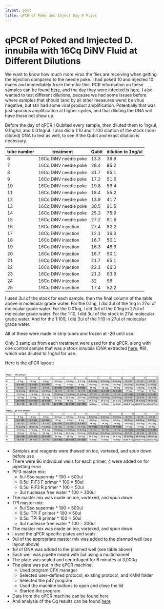 ```yaml
---
layout: post
title: qPCR of Poke and Inject Day 0 Flies
---
```


# qPCR of Poked and Imjected D. innubila with 16Cq DiNV Fluid at Different Dilutions

We want to know how much more virus the flies are receiving when getting the injection compared to the needle poke. I had poked 10 and injected 10 males and immediately froze them for this. PCR information on these samples can be found [here](https://meschedl.github.io/Unckless-Lab-Notebook-Maggie/2023/09/22/day0-poke-inject-DNA-extract-and-PCR.html), and the day they were infected is [here](https://meschedl.github.io/Unckless-Lab-Notebook-Maggie/2023/09/08/16Cq-Nanoject-2.html). I also wanted to test different dilutions, because we had some issues before where samples that should (and by all other measures were) be virus negative, but still had some viral product amplification. Potentially that was just spurious amplification at higher cycles, and that diluting the DNA will have those not show up. 

Before the day of qPCR I Qubited every sample, then diluted them to 1ng/ul, 0.1ng/ul, and 0.01ng/ul. I also did a 1:10 and 1:100 dilution of the stock (non-diluted) DNA to test as well, to see if the Qubit and exact dilution is necessary. 

| tube number | treatment             | Qubit | dilution to 1ng/ul |
|-------------|-----------------------|-------|--------------------|
| 6           | 16Cq DiNV needle poke | 13.3  | 39.9               |
| 7           | 16Cq DiNV needle poke | 28.4  | 85.2               |
| 8           | 16Cq DiNV needle poke | 31.7  | 95.1               |
| 9           | 16Cq DiNV needle poke | 17.2  | 51.6               |
| 10          | 16Cq DiNV needle poke | 19.8  | 59.4               |
| 11          | 16Cq DiNV needle poke | 18.4  | 55.2               |
| 12          | 16Cq DiNV needle poke | 13.9  | 41.7               |
| 13          | 16Cq DiNV needle poke | 30.5  | 91.5               |
| 14          | 16Cq DiNV needle poke | 25.3  | 75.9               |
| 15          | 16Cq DiNV needle poke | 27.2  | 81.6               |
| 16          | 16Cq DiNV injection   | 27.4  | 82.2               |
| 17          | 16Cq DiNV injection   | 12.1  | 36.3               |
| 18          | 16Cq DiNV injection   | 16.7  | 50.1               |
| 19          | 16Cq DiNV injection   | 16.3  | 48.9               |
| 20          | 16Cq DiNV injection   | 16.7  | 50.1               |
| 21          | 16Cq DiNV injection   | 21.7  | 65.1               |
| 22          | 16Cq DiNV injection   | 22.1  | 66.3               |
| 23          | 16Cq DiNV injection   | 21.3  | 63.9               |
| 24          | 16Cq DiNV injection   | 32    | 96                 |
| 25          | 16Cq DiNV injection   | 17.4  | 52.2               |

I used 3ul of the stock for each sample, then the final column of the table above in molecular grade water. For the 0.1ng, I did 3ul of the 1ng in 27ul of molecular grade water. For the 0.01ng, I did 3ul of the 0.1ng in 27ul of molecular grade water. For the 1:10, I did 3ul of the stock in 27ul molecular grade water. And for the 1:100, I did 3ul of the 1:10 in 27ul of molecular grade water. 

All of these were made in strip tubes and frozen at -20 until use.

Only 3 samples from each treatment were used for the qPCR, along with one control sample that was a stock innubila (DNA extracted [here](https://meschedl.github.io/Unckless-Lab-Notebook-Maggie/2023/07/27/stock-innubila-days-extract-and-PCRs.html), #8), which was diluted to 1ng/ul for use. 

Here is the qPCR layout:

![](https://raw.githubusercontent.com/meschedl/Unckless-Lab-Notebook-Maggie/master/images/20230928-qPCR-layout.png)

- Samples and reagents were thawed on ice, vortexed, and spun down before use 
- There were 96 individual wells for each primer, 4 were added on for pipetting error
- PIF3 master mix:
    - 5ul Sso supermix * 100 = 500ul 
    - 0.5ul PIF3 F primer * 100 = 50ul 
    - 0.5ul PIF3 R primer * 100 = 50ul 
    - 3ul nuclease free water * 100 = 300ul 
- The master mix was made on ice, vortexed, and spun down 
- TPI master mix: 
    - 5ul Sso supermix * 100 = 500ul 
    - 0.5ul TPI F primer * 100 = 50ul 
    - 0.5ul TPI R primer * 100 = 50ul 
    - 3ul nuclease free water * 100 = 300ul  
- The master mix was made on ice, vortexed, and spun down 
- I used the qPCR specific plates and seals
- 9ul of the appropriate master mix was added to the planned well (see layout above)
- 1ul of DNA was added to the planned well (see table above)
- Each well was pipette mixed with 5ul using a multichannel
- The plate was sealed and centrifuged for 6 minutes at 3,000g 
- The plate was put in the qPCR machine:
    - Used program CFX manager 
    - Selected user-defined protocol, existing protocol, and KMM folder 
    - Selected the p47 program 
    - Used the machine buttons to open and close the lid 
    - Started the program 
- Data from the qPCR machine can be found [here](https://drive.google.com/drive/folders/1sjni-RjZ4IJXGgKOyowIeBdQe1qECItI)
- And analysis of the Cq results can be found [here](https://github.com/meschedl/Unckless_Lab_Resources/tree/main/qPCR_analysis/20230928-poke-vs-inject-16Cq-dilutions)